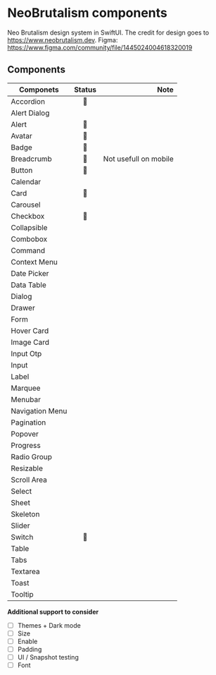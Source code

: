 # NeoBrutalism components

Neo Brutalism design system in SwiftUI. The credit for design goes to https://www.neobrutalism.dev.
Figma: https://www.figma.com/community/file/1445024004618320019

## Components

| Componets | Status | Note |
| -- |:--:| --:|
| Accordion | 🚧 | |
| Alert Dialog | | |
| Alert | 🚧 | |
| Avatar | 🚧 | |
| Badge | 🚧 | |
| Breadcrumb | 🤷 | Not usefull on mobile |
| Button | 🚧 | |
| Calendar |  | |
| Card | 🚧 | |
| Carousel | | |
| Checkbox | 🚧 | |
| Collapsible | | |
| Combobox | | |
| Command | | |
| Context Menu | | |
| Date Picker | | |
| Data Table | | |
| Dialog | | |
| Drawer | | |
| Form | | |
| Hover Card | | |
| Image Card | | |
| Input Otp | | |
| Input | | |
| Label | | |
| Marquee | | |
| Menubar | | |
| Navigation Menu | | |
| Pagination | | |
| Popover | | |
| Progress | | |
| Radio Group | | |
| Resizable | | |
| Scroll Area | | |
| Select | | |
| Sheet | | |
| Skeleton | | |
| Slider | | |
| Switch | 🚧 | |
| Table | | |
| Tabs | | |
| Textarea | | |
| Toast | | |
| Tooltip | | |

**Additional support to consider**
- [ ] Themes + Dark mode
- [ ] Size
- [ ] Enable
- [ ] Padding
- [ ] UI / Snapshot testing
- [ ] Font
